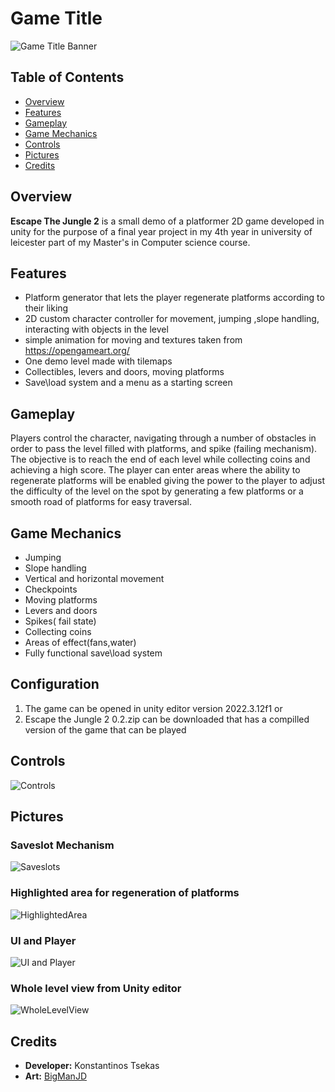 ﻿# Game Title

![Game Title Banner](https://github.com/kostastsekas1/Platformer2DGame/blob/master/Pictures/MainScreen.png)

## Table of Contents
- [Overview](#overview)
- [Features](#features)
- [Gameplay](#gameplay)
- [Game Mechanics](#game-mechanics)
- [Controls](#controls)
- [Pictures](#pictures)
- [Credits](#credits)

## Overview
**Escape The Jungle 2** is a small demo of a  platformer 2D game developed in unity for the purpose of a final year project in my 4th year in university of leicester part of my Master's  in Computer science course.


## Features
- Platform generator that lets the player regenerate platforms according to their liking
- 2D custom character controller for movement, jumping ,slope handling, interacting with objects in the level
- simple animation for moving and textures taken from https://opengameart.org/
- One demo level made with tilemaps
- Collectibles, levers and doors, moving platforms
- Save\load system and a menu as a starting screen

## Gameplay
Players control the character, navigating through a number of obstacles in order to pass the level filled with platforms, and spike (failing mechanism). The objective is to reach the end of each level while collecting coins and achieving a high score. The player can enter areas where the ability to regenerate platforms will be enabled giving the power to the player to adjust  the difficulty of the level on the spot by generating a few platforms or a smooth road  of platforms for easy traversal.

## Game Mechanics
- Jumping 
- Slope handling
- Vertical and horizontal movement
- Checkpoints 
- Moving platforms
- Levers and doors
- Spikes( fail state)
- Collecting coins 
- Areas of effect(fans,water)
- Fully functional save\load system

## Configuration
1. The game can be opened  in unity editor  version 2022.3.12f1
or
2. Escape the Jungle 2 0.2.zip can be downloaded that has a compilled version of the game that can be  played
## Controls
![Controls](https://github.com/kostastsekas1/Platformer2DGame/blob/master/Pictures/Controls.png)


## Pictures

### Saveslot Mechanism
![Saveslots](https://github.com/kostastsekas1/Platformer2DGame/blob/master/Pictures/Saveslots.png)
### Highlighted area for regeneration of platforms
![HighlightedArea](https://github.com/kostastsekas1/Platformer2DGame/blob/master/Pictures/HighlightedArea.png)
### UI and Player
![ UI and Player](https://github.com/kostastsekas1/Platformer2DGame/blob/master/Pictures/Ui%26player.png)
### Whole level view from Unity editor

![WholeLevelView](https://github.com/kostastsekas1/Platformer2DGame/blob/master/Pictures/WholeLevelView.png)

## Credits
- **Developer:** Konstantinos Tsekas
- **Art:** [BigManJD](https://biggermanjd.itch.io/)


